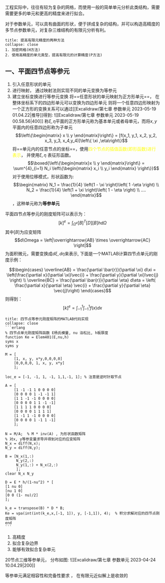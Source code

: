 工程实际中，往往有较为复杂的网格，而使用一般的简单单元分析此类结构，需要需要更多的单元和更高的精度来进行拟合。

对于参数单元，可以具有曲面的形状，便于拼成复杂的结构，并可以构造高精度的多节点参数单元，对复杂三维结构的有限元分析有利。

`````ad-note
title: 提高有限元精度的两种方法
collapse: close
1. 加密网格(H方法)
2. 使用高精度的单元类型，提高有限元的计算精度(P方法)
`````

## 一、平面四节点等参元
1. 引入任意形状的单元
2. 进行映射， 通过映射法则实现不同的单元变换为等参元
3. 建立坐标变换进行等参元变换 
将==任意形状的单元映射为正方形单元==， 在整体坐标系下的四边形单元可以变换为四边形单元
则将一个任意四边形映射为一个正方形的变换关系可以通过[[Excalidraw/第七章 参数单元 2023-05-19 01.04.22|推导]]得到:
![[Excalidraw/第七章 参数单元 2023-05-19 00.58.56|400]]
称$\xi,\eta$平面的正方形单元称为基本单元或者母单元，而将$x,y$平面内的任意四边形称为子单元
$$\left\{\begin{matrix}
x \\ y
\end{matrix}\right\} = [f(x_1, y_1, x_2, y_2, x_3, y_3, x_4,y_4)]\left\{ \xi 
,\eta\right\}$$
将==单元内的任意节点的坐标==，使用<mark style="background: transparent; color: yellow">四个节点的插值函数(即形函数)进行表示</mark>， 并使用$\xi, \eta$ 表征形函数。
$$\boxed{\left\{\begin{matrix}x \\ y 
\end{matrix}\right\} = \sum^{4}_{i=1} N_i \left\{\begin{matrix}
x_i \\ y_i
\end{matrix} \right\}}$$
对于使用位移模式，形状函数为:
$$\begin{matrix}
N_1 = \frac{1}{4} \left(1 - \xi \right)\left( 1 -\eta \right) \\
N_2 = \frac{1}{4} \left(1 + \xi \right)\left( 1 - \eta \right) \\
....
\end{matrix}$$
<mark style="background: transparent; color: yellow"></mark> ，这种单元称为**等参单元**

平面四节点等参元的刚度矩阵可以表示为：
$$[k]^e =  \int_{\Omega^e} [B]^T [D][B] h d\Omega$$
其中$[B]$为应变矩阵
$$d\Omega = \left|\overrightarrow{AB} \times \overrightarrow{AC} \right|$$
为面积微元，需要变换成$d\xi, d\eta$来表示, 
下面是一个MATLAB计算四节点单元的刚度示例：

$$\begin{cases}
\overline{AB} = \frac{\partial \bar{r}}{\partial \xi} d\xi  = \left(\frac{\partial x}{\partial \xi}\vec{i} + \frac{\partial y}{\partial \xi}\vec{j} \right) \\
\overline{BC} = \frac{\partial \bar{r}}{\partial \eta} d\eta = \left( \frac{\partial x}{\partial \eta} \vec{i} + \frac{\partial y}{\partial \eta} \vec{j}\right)
\end{cases}$$
则得到：
$$[k]^e = \int^{1}_{-1}\int^{1}_{-1} f(x) dx$$

`````ad-note 
title: 四节点等参元刚度矩阵的MATLAB代码实现
collapse: close
```erlang
% 四节点单元刚度矩阵函数 E杨氏模量, nu 泊松比, h板厚度
function Ke = Elem401(E,nu,h)
syms x
syms y

M = [
    [1, x, y, x*y,0,0,0,0]
    [0,0,0,0, 1, x, y, x*y]
    ];

loc_e = [-1, -1, 1, -1, 1,1,-1, 1]; % 注意是逆时针取节点

A = [
    [1 -1 -1 1 0 0 0 0]
    [0 0 0 0 1 -1 -1 1]
    [1 1 -1 -1 0 0 0 0]
    [0 0 0 0 1 1 -1 -1]
    [1 1 1 1 0 0 0 0]
    [0 0 0 0 1 1 1 1]
    [1 -1 1 -1 0 0 0 0]
    [0 0 0 0 1 -1 1 -1]
    ];

N = M/A;  % M * inv(A) , 为形状函数矩阵
% 对x, y等参变量求导并得到对应的应变矩阵
N_x = diff(N,x);
N_y = diff(N,y);

B = [N_x(1,:)
     N_y(2,:)
     N_y(1,:) + N_x(2,:)
     ];
clear N_x N_y

D = E * h/(1-nu^2) * [
[1 nu 0]
[nu 1 0]
[0 0 (1- nu)/2]
];

k_e = transpose(B) * D * B;
Ke = vpa(int(int(k_e,x,[-1, 1]), y, [-1,1]), 4);  % 积分求解对应的四节点刚度矩阵
end
```

`````

1. 高精度
2. 拟合复杂边界
3. 能够有效拟合复杂单元

20节点三维等参单元， 分布如图: 
![[Excalidraw/第七章 参数单元 2023-04-24 10.04.29|200]]

 等参单元满足相容性和完备性要求 ， 在有限元近似解上是收敛的
 